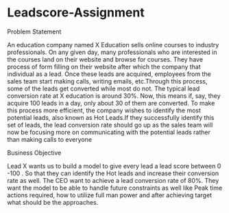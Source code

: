 # Leadscore-Assignment

Problem Statement

An education company named X Education sells online courses to industry professionals. On any given day, many professionals who are interested in the courses land on their website and browse for courses. They have process of form filling on their website after which the company that individual as a lead. Once these leads are acquired, employees from the sales team start making calls, writing emails, etc.Through this process, some of the leads get converted while most do not. The typical lead conversion rate at X education is around 30%. Now, this means if, say, they acquire 100 leads in a day, only about 30 of them are converted. To make this process more efficient, the company wishes to identify the most potential leads, also known as Hot Leads.If they successfully identify this set of leads, the lead conversion rate should go up as the sales team will now be focusing more on communicating with the potential leads rather than making calls to everyone

Business Objective

Lead X wants us to build a model to give every lead a lead score between 0 -100 . So that they can identify the Hot leads and increase their conversion rate as well. The CEO want to achieve a lead conversion rate of 80%. They want the model to be able to handle future constraints as well like Peak time actions required, how to utilize full man power and after achieving target what should be the approaches.
